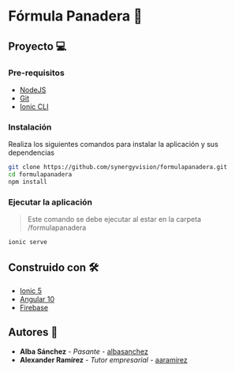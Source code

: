 # Fórmula Panadera 🍞

## Proyecto 💻

### Pre-requisitos

- [NodeJS](https://nodejs.org/en/)
- [Git](https://git-scm.com/)
- [Ionic CLI](https://ionicframework.com/docs/intro/cli)

### Instalación

Realiza los siguientes comandos para instalar la aplicación y sus dependencias

```bash
git clone https://github.com/synergyvision/formulapanadera.git
cd formulapanadera
npm install
```

### Ejecutar la aplicación

> Este comando se debe ejecutar al estar en la carpeta /formulapanadera

```bash
ionic serve
```

## Construido con 🛠️

- [Ionic 5](https://ionicframework.com/)
- [Angular 10](https://angular.io/)
- [Firebase](https://firebase.google.com/)

## Autores 📝

- **Alba Sánchez** - _Pasante_ - [albasanchez](https://github.com/albasanchez)
- **Alexander Ramírez** - _Tutor empresarial_ - [aaramirez](https://github.com/aaramirez)
